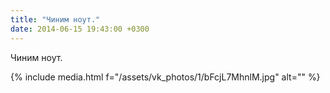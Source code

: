```yaml
---
title: "Чиним ноут."
date: 2014-06-15 19:43:00 +0300
---
```


Чиним ноут.

{% include media.html f="/assets/vk_photos/1/bFcjL7MhnlM.jpg" alt="" %}
